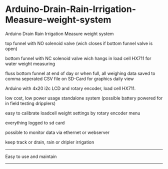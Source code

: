 # Arduino-Drain-Rain-Irrigation-Measure-weight-system
Arduino Drain Rain Irrigation Measure weight system

top funnel with NO solenoid valve (wich closes if bottom funnel valve is open)

bottom funnel with NC solenoid valve wich hangs in load cell HX711 for water weight measuring

fluss bottom funnel at end of day or when full, all weighing data saved to comma seperated CSV file on SD-Card for graphics daily view

Arduino with 4x20 i2c LCD and rotary encoder, load cell HX711.

low cost, low power usage standalone system (possible battery powered for in field testing dripplers)

easy to calibrate loadcell weight settings by rotary encoder menu

everything logged to sd card

possible to monitor data via ethernet or webserver

keep track or drain, rain or dripler irrigation


---------------

Easy to use and maintain

----------------
